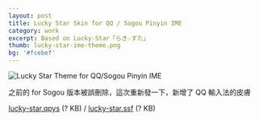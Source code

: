 ```yaml
---
layout: post
title: Lucky Star Skin for QQ / Sogou Pinyin IME
category: work
excerpt: Based on Lucky☆Star「らき☆すた」
thumb: lucky-star-ime-theme.png
bg: '#fcebef'
---
```


<p><img src="{{ site.file }}/lucky-star-for-sogou_large.png" alt="Lucky Star Theme for QQ/Sogou Pinyin IME"></p>

<div class=txt>
<p>之前的 for Sogou 版本被誤刪除，這次重新發一下，新增了 QQ 輸入法的皮膚</p>

<p class=download><a href="http://skin.py.qq.com/fcgi-bin/showdetail?skinid=4293199403">lucky-star.qpys</a> (? KB) / <a href="http://pinyin.sogou.com/skins/sv_307818.html">lucky-star.ssf</a> (? KB)</p>
</div>